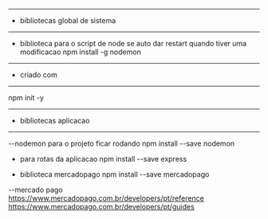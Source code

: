 --- ---------------------------------------------------
- bibliotecas global de sistema
--- ---------------------------------------------------
- biblioteca para o script de node se auto dar restart quando tiver uma modificacao
 npm install -g nodemon 
  
  
--- ---------------------------------------------------
- criado com
--- ---------------------------------------------------
npm init -y


--- ---------------------------------------------------
- bibliotecas aplicacao
--- ---------------------------------------------------

--nodemon para o projeto ficar rodando 
npm install --save nodemon

- para rotas da aplicacao
npm install --save express

- biblioteca mercadopago
npm install --save mercadopago

--mercado pago
https://www.mercadopago.com.br/developers/pt/reference
https://www.mercadopago.com.br/developers/pt/guides

